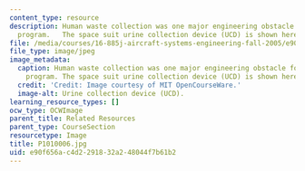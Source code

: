 ```yaml
---
content_type: resource
description: Human waste collection was one major engineering obstacle for the space
  program.   The space suit urine collection device (UCD) is shown here.
file: /media/courses/16-885j-aircraft-systems-engineering-fall-2005/e90f656ac4d2291832a248044f7b61b2_P1010006.jpg
file_type: image/jpeg
image_metadata:
  caption: Human waste collection was one major engineering obstacle for the space
    program. The space suit urine collection device (UCD) is shown here.
  credit: 'Credit: Image courtesy of MIT OpenCourseWare.'
  image-alt: Urine collection device (UCD).
learning_resource_types: []
ocw_type: OCWImage
parent_title: Related Resources
parent_type: CourseSection
resourcetype: Image
title: P1010006.jpg
uid: e90f656a-c4d2-2918-32a2-48044f7b61b2
---
```


